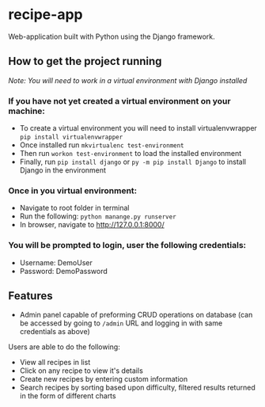 # recipe-app

Web-application built with Python using the Django framework. 

## How to get the project running

*Note: You will need to work in a virtual environment with Django installed*

### If you have not yet created a virtual environment on your machine:

- To create a virtual environment you will need to install virtualenvwrapper `pip install virtualenvwrapper`
- Once installed run `mkvirtualenc test-environment`
- Then run `workon test-environment` to load the installed environment
- Finally, run `pip install django` or `py -m pip install Django` to install Django in the environment

### Once in you virtual environment:

- Navigate to root folder in terminal
- Run the following: `python manange.py runserver`
- In browser, navigate to http://127.0.0.1:8000/

### You will be prompted to login, user the following credentials:

- Username: DemoUser
- Password: DemoPassword

## Features

- Admin panel capable of preforming CRUD operations on database (can be accessed by going to `/admin` URL and logging in with same credentials as above)

Users are able to do the following:
- View all recipes in list
- Click on any recipe to view it's details
- Create new recipes by entering custom information
- Search recipes by sorting based upon difficulty, filtered results returned in the form of different charts
